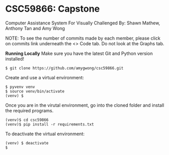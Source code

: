 # CSC59866: Capstone 
Computer Assistance System For Visually Challenged 
By: Shawn Mathew, Anthony Tan and Amy Wong

NOTE: To see the number of commits made by each member, please click on commits link underneath the <> Code tab. Do not look at the Graphs tab.

**Running Locally**
Make sure you have the latest Git and Python version installed!

`$ git clone https://github.com/amygwong/csc59866.git`

Create and use a virtual environment:
```
$ pyvenv venv
$ source venv/bin/activate
(venv) $
```
Once you are in the virutal environment, go into the cloned folder and install the required programs.
```
(venv)$ cd csc59866
(venv)$ pip install -r requirements.txt
```
To deactivate the virtual environment:
```
(venv) $ deactivate
$
```
